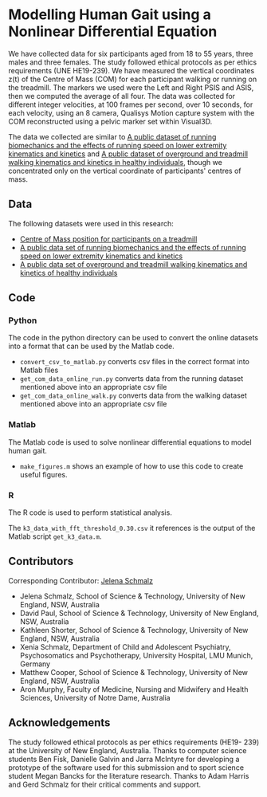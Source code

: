 # Modelling Human Gait using a Nonlinear Differential Equation

We have collected data for six participants aged from 18 to 55 years, three males and three females. The study followed ethical protocols as per ethics requirements (UNE HE19-239). We have measured the vertical coordinates z(t) of the Centre of Mass (COM) for each participant walking or running on the treadmill. The markers we used were the Left and Right PSIS and ASIS, then we computed the average of all four. The data was collected for different integer velocities, at 100 frames per second, over 10 seconds, for each velocity, using an 8 camera, Qualisys Motion capture system with the COM reconstructed using a pelvic marker set within Visual3D.

The data we collected are similar to [A public dataset of running biomechanics and the effects of running speed on lower extremity kinematics and kinetics](https://peerj.com/articles/3298/) and [A public dataset of overground and treadmill walking kinematics and kinetics in healthy individuals](https://peerj.com/articles/4640/), though we concentrated only on the vertical coordinate of participants' centres of mass.

## Data

The following datasets were used in this research:

*  [Centre of Mass position for participants on a treadmill](https://doi.org/10.6084/m9.figshare.15041322.v2)
*  [A public data set of running biomechanics and the effects of running speed on lower extremity kinematics and kinetics](http://doi.org/10.6084/m9.figshare.4543435)
*  [A public data set of overground and treadmill walking kinematics and kinetics of healthy individuals](https://doi.org/10.6084/m9.figshare.5722711)

## Code

### Python

The code in the python directory can be used to convert the online datasets into a format that can be used by the Matlab code.

*  ```convert_csv_to_matlab.py``` converts csv files in the correct format into Matlab files
*  ```get_com_data_online_run.py``` converts data from the running dataset mentioned above into an appropriate csv file
*  ```get_com_data_online_walk.py``` converts data from the walking dataset mentioned above into an appropriate csv file

### Matlab

The Matlab code is used to solve nonlinear differential equations to model human gait.

*  ```make_figures.m``` shows an example of how to use this code to create useful figures.

### R

The R code is used to perform statistical analysis.

The ```k3_data_with_fft_threshold_0.30.csv``` it references is the output of the Matlab script ```get_k3_data.m```.

## Contributors

Corresponding Contributor: [Jelena Schmalz](mailto:jschmalz@une.edu.au)

*  Jelena Schmalz, School of Science & Technology, University of New England, NSW, Australia
*  David Paul, School of Science & Technology, University of New England, NSW, Australia
*  Kathleen Shorter, School of Science & Technology, University of New England, NSW, Australia
*  Xenia Schmalz, Department of Child and Adolescent Psychiatry, Psychosomatics and Psychotherapy, University Hospital, LMU Munich, Germany
*  Matthew Cooper, School of Science & Technology, University of New England, NSW, Australia
*  Aron Murphy, Faculty of Medicine, Nursing and Midwifery and Health Sciences, University of Notre Dame, Australia

## Acknowledgements

The study followed ethical protocols as per ethics requirements (HE19- 239) at the University of New England, Australia.
Thanks to computer science students Ben Fisk, Danielle Galvin and Jarra McIntyre for developing a prototype of the software used for this submission and to sport science student Megan Bancks for the literature research.
Thanks to Adam Harris and Gerd Schmalz for their critical comments and support.
